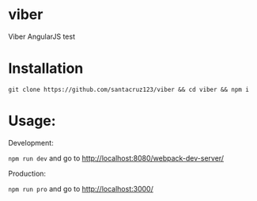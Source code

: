 # viber
Viber AngularJS test

# Installation

`git clone https://github.com/santacruz123/viber && cd viber && npm i`

# Usage:

Development: 

`npm run dev` and go to [http://localhost:8080/webpack-dev-server/](http://localhost:8080/webpack-dev-server/)

Production: 

`npm run pro` and go to [http://localhost:3000/](http://localhost:3000/)
